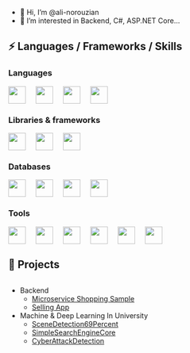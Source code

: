 - 👋 Hi, I’m @ali-norouzian
- 👀 I’m interested in Backend, C#, ASP.NET Core...

## ⚡ Languages / Frameworks / Skills

### Languages

<div style="display:flex;flex-direction:row;align-items:center;flex-start;gap:20px" width="100%">
    <img width="35" src="https://skillicons.dev/icons?i=cs" alt=""/>
    <img width="35" src="https://skillicons.dev/icons?i=go" alt=""/>
    <img width="35" src="https://skillicons.dev/icons?i=py" alt=""/>
    <img width="35" src="https://skillicons.dev/icons?i=js" alt=""/>
</div>

### Libraries & frameworks

<div style="display:flex;flex-direction:row;align-items:center;flex-start;gap:20px" width="100%">
    <img width="35" src="https://skillicons.dev/icons?i=dotnet" alt=""/>
    <img width="35" src="https://skillicons.dev/icons?i=tensorflow" alt=""/>
    <img width="35" src="https://skillicons.dev/icons?i=bootstrap" alt=""/>
</div>

### Databases

<div style="display:flex;flex-direction:row;align-items:center;flex-start;gap:20px" width="100%">
    <img width="35" src="https://skillicons.dev/icons?i=postgres" alt=""/>
    <img width="35" src="https://skillicons.dev/icons?i=mongo" alt=""/>
    <img width="35" src="https://skillicons.dev/icons?i=redis" alt=""/>
    <img width="35" src="https://skillicons.dev/icons?i=sqlite" alt=""/>
</div>

### Tools

<div style="display:flex;flex-direction:row;align-items:center;flex-start;gap:20px" width="100%">
    <img width="35" src="https://skillicons.dev/icons?i=docker" alt=""/>
    <img width="35" src="https://skillicons.dev/icons?i=rabbitmq" alt=""/>
    <img width="35" src="https://skillicons.dev/icons?i=linux" alt=""/>
    <img width="35" src="https://skillicons.dev/icons?i=postman" alt=""/>
    <img width="35" src="https://skillicons.dev/icons?i=github" alt=""/>
    <img width="35" src="https://skillicons.dev/icons?i=gitlab" alt=""/>
</div>

## 📁 Projects

<div style="display:flex;flex-direction:row;align-items:center;flex-start;gap:20px" width="100%">
    <ul>
        <li>Backend
            <ul>
                <li><a href="https://github.com/ali-norouzian/aspnetmicroservices">Microservice Shopping Sample</a></li>
                <li><a href="https://github.com/ali-norouzian/CourseSeller">Selling App</a></li>
             </ul>
        </li>
        <li>Machine & Deep Learning In University
            <ul>
              <li><a href="https://github.com/ali-norouzian/SceneDetection69Percent">SceneDetection69Percent</a></li>
              <li><a href="https://github.com/ali-norouzian/SimpleSearchEngineCore">SimpleSearchEngineCore</a></li>
              <li><a href="https://github.com/ali-norouzian/CyberAttackDetection">CyberAttackDetection</a></li>
            </ul>
        </li>
    </ul>
</div>
